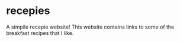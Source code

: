 # recepies
A simpile recepie website!
This website contains links to some of the breakfast recipes that I like.